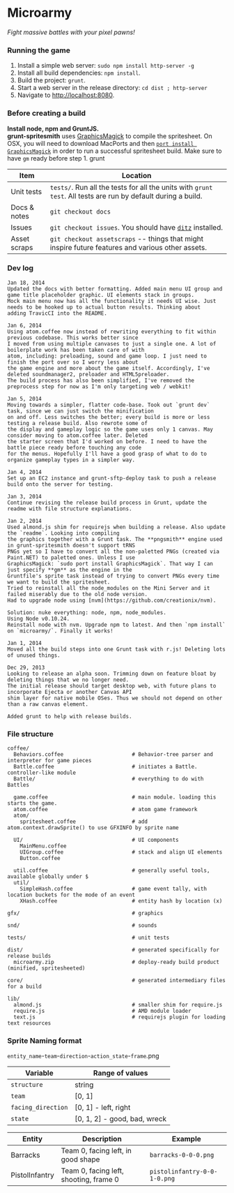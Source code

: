 # Microarmy

_Fight massive battles with your pixel pawns!_

### Running the game

1. Install a simple web server: `sudo npm install http-server -g`
2. Install all build dependencies: `npm install`.
3. Build the project: `grunt`.
4. Start a web server in the release directory: `cd dist ; http-server`
5. Navigate to [http://localhost:8080](http://localhost:8080).

### Before creating a build

**Install node, npm and GruntJS.**  
**grunt-spritesmith** uses [GraphicsMagick](http://www.graphicsmagick.org/utilities.html) to compile the spritesheet.
On OSX, you will need to download MacPorts and then
[`port install GraphicsMagick`](http://www.macports.org/ports.php?by=name&substr=magick) in order to run a successful
spritesheet build. Make sure to have `gm` ready before step 1.
grunt

Item | Location
--- | ---
Unit tests | `tests/`. Run all the tests for all the units with `grunt test`. All tests are run by default during a build.
Docs & notes | `git checkout docs`  
Issues | `git checkout issues`. You should have [`ditz`](http://stackoverflow.com/questions/2186628/textbased-issue-tracker-todo-list-for-git) installed.
Asset scraps | `git checkout assetscraps` -- things that might inspire future features and various other assets.

### Dev log

    Jan 18, 2014
    Updated the docs with better formatting. Added main menu UI group and game title placeholder graphic. UI elements stack in groups.
    Mock main menu now has all the functionality it needs UI wise. Just needs to be hooked up to actual button results. Thinking about
    adding TravicCI into the README.

    Jan 6, 2014
    Using atom.coffee now instead of rewriting everything to fit within previous codebase. This works better since
    I moved from using multiple canvases to just a single one. A lot of boilerplate work has been taken care of with
    atom, including: preloading, sound and game loop. I just need to finish the port over so I worry less about
    the game engine and more about the game itself. Accordingly, I've deleted soundmanager2, preloader and HTML5preloader.
    The build process has also been simplified, I've removed the preprocess step for now as I'm only targeting web / webkit!

    Jan 5, 2014
    Moving towards a simpler, flatter code-base. Took out `grunt dev` task, since we can just switch the minification
    on and off. Less switches the better; every build is more or less testing a release build. Also rewrote some of
    the display and gameplay logic so the game uses only 1 canvas. May consider moving to atom.coffee later. Deleted
    the starter screen that I'd worked on before. I need to have the battle piece ready before touching any code
    for the menus. Hopefully I'll have a good grasp of what to do to organize gameplay types in a simpler way.

    Jan 4, 2014
    Set up an EC2 instance and grunt-sftp-deploy task to push a release build onto the server for testing.

    Jan 3, 2014
    Continue revising the release build process in Grunt, update the readme with file structure explanations.

    Jan 2, 2014
    Used almond.js shim for requirejs when building a release. Also update the `readme`. Looking into compiling
    the graphics together with a Grunt task. The **pngsmith** engine used in grunt-spritesmith doesn't support tRNS
    PNGs yet so I have to convert all the non-paletted PNGs (created via Paint.NET) to paletted ones. Unless I use
    GraphicsMagick: `sudo port install GraphicsMagick`. That way I can just specify **gm** as the engine in the
    Gruntfile's sprite task instead of trying to convert PNGs every time we want to build the spritesheet.
    Tried to reinstall all the node_modules on the Mini Server and it failed miserably due to the old node version.
    Had to upgrade node using [nvm](https://github.com/creationix/nvm).
    
    Solution: nuke everything: node, npm, node_modules.
    Using Node v0.10.24.
    Reinstall node with nvm. Upgrade npm to latest. And then `npm install` on `microarmy/`. Finally it works!

    Jan 1, 2014
    Moved all the build steps into one Grunt task with r.js! Deleting lots of unused things.

    Dec 29, 2013
    Looking to release an alpha soon. Trimming down on feature bloat by deleting things that we no longer need.
    The initial release should target desktop web, with future plans to incorporate Ejecta or another Canvas API
    shim layer for native mobile OSes. Thus we should not depend on other than a raw canvas element.
    
    Added grunt to help with release builds.

### File structure

    coffee/      
      Behaviors.coffee                      # Behavior-tree parser and interpreter for game pieces
      Battle.coffee                         # initiates a Battle. controller-like module
      Battle/                               # everything to do with Battles
      
      game.coffee                           # main module. loading this starts the game.
      atom.coffee                           # atom game framework
      atom/
        spritesheet.coffee                  # add atom.context.drawSprite() to use GFXINFO by sprite name

      UI/                                   # UI components
        MainMenu.coffee
        UIGroup.coffee                      # stack and align UI elements
        Button.coffee
      
      util.coffee                           # generally useful tools, available globally under $
      util/
        SimpleHash.coffee                   # game event tally, with location buckets for the mode of an event
        XHash.coffee                        # entity hash by location (x)

    gfx/                                    # graphics
    
    snd/                                    # sounds
    
    tests/                                  # unit tests

    dist/                                   # generated specifically for release builds
      microarmy.zip                         # deploy-ready build product (minified, spritesheeted)
    
    core/                                   # generated intermediary files for a build

    lib/
      almond.js                             # smaller shim for require.js
      require.js                            # AMD module loader
      text.js                               # requirejs plugin for loading text resources

### Sprite Naming format

`entity_name`-`team`-`direction`-`action_state`-`frame`.png

Variable | Range of values
--- | ---
`structure` | string
`team` | [0, 1]
`facing_direction` | [0, 1] - left, right
`state` | [0, 1, 2] - good, bad, wreck

Entity | Description | Example
--- | --- | ---
Barracks | Team 0, facing left, in good shape | `barracks-0-0-0.png`
PistolInfantry | Team 0, facing left, shooting, frame 0 | `pistolinfantry-0-0-1-0.png`
  